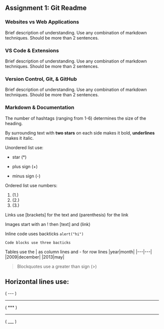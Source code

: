 ## Assignment 1: Git Readme

### Websites vs Web Applications

Brief description of understanding. Use any combination of markdown techniques. Should be more than 2 sentences.

### VS Code & Extensions

Brief description of understanding. Use any combination of markdown techniques. Should be more than 2 sentences.

### Version Control, Git, & GitHub

Brief description of understanding. Use any combination of markdown techniques. Should be more than 2 sentences.

### Markdown & Documentation

The number of hashtags (ranging from 1-6) determines the size of the heading.

By surrounding text with **two stars** on each side makes it bold, **underlines** makes it italic.

Unordered list use:

- star (\*)

* plus sign (+)

- minus sign (-)

Ordered list use numbers:

1. (1.)
2. (2.)
3. (3.)

Links use [brackets] for the text and (parenthesis) for the link

Images start with an ! then [text] and (link)

Inline code uses backticks `alert("hi")`

```
Code blocks use three bacticks
```

Tables use the | as column lines and - for row lines
|year|month|
|---|---|
|2009|december|
|2013|may|

> Blockquotes use a greater than sign (>)

## Horizontal lines use:

( --- )

---

( \*\*\* )

---

( \_\_\_ )
